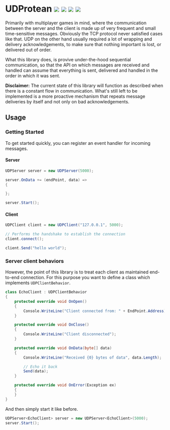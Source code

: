 UDProtean
[![ ](https://img.shields.io/nuget/v/UDProtean.svg)](https://www.nuget.org/packages/UDProtean)
[![ ](https://img.shields.io/nuget/dt/UDProtean.svg)](https://www.nuget.org/packages/UDProtean)
[![ ](https://ci.appveyor.com/api/projects/status/vcrn0rrl91yo54ai/branch/master?svg=true)](https://ci.appveyor.com/project/gmantaos/udprotean/branch/master)
[![ ](https://img.shields.io/badge/license-MIT-blue.svg)](LICENSE)
==========


Primarily with multiplayer games in mind, where the communication between the server and the client is made up of very frequent and small time-sensitive messages. Obviously the TCP protocol never satisfied cases like that. UDP on the other hand usually required a lot of wrapping and delivery acknowledgements, to make sure that nothing important is lost, or delivered out of order.

What this library does, is provive under-the-hood sequential communication, so that the API on which messages are received and handled can assume that everything is sent, delivered and handled in the order in which it was sent.

**Disclaimer:** The current state of this library will function as described when there is a constant flow in communication. What's still left to be implemented is a more proactive mechanism that repeats message deliveries by itself and not only on bad acknowledgements.

## Usage

### Getting Started

To get started quickly, you can register an event handler for incoming messages.

#### Server

```csharp
UDPServer server = new UDPServer(5000);

server.OnData += (endPoint, data) =>
{

};

server.Start();
```

#### Client

```csharp
UDPClient client = new UDPClient("127.0.0.1", 5000);

// Performs the handshake to establish the connection
client.connect();

client.Send("hello world");
```

### Server client behaviors

However, the point of this library is to treat each client as maintained end-to-end connection. For this purpose you want to define a class which implements `UDPClientBehavior`.

```csharp
class EchoClient : UDPClientBehavior
{
	protected override void OnOpen()
	{
		Console.WriteLine("Client connected from: " + EndPoint.Address);
	}

	protected override void OnClose()
	{
		Console.WriteLine("Client disconnected");
	}

	protected override void OnData(byte[] data)
	{
		Console.WriteLine("Received {0} bytes of data", data.Length);		

		// Echo it back
		Send(data);
	}

	protected override void OnError(Exception ex)
	{
	}
}
```

And then simply start it like before.

```csharp
UDPServer<EchoClient> server = new UDPServer<EchoClient>(5000);
server.Start();
```
